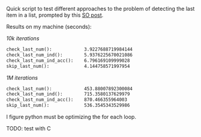 Quick script to test different approaches to the problem of detecting
the last item in a list, prompted by this
[SO post](https://stackoverflow.com/questions/39808908/detect-if-item-is-the-last-in-a-list).

Results on my machine (seconds):

*10k iterations*
```txt
check_last_num():            3.9227688719984144
check_last_num_ind():        5.9376225670021086
check_last_num_ind_acc():    6.796169109999028
skip_last_num():             4.144758571997954
```

*1M iterations*
```txt
check_last_num():            453.88007892300084
check_last_num_ind():        715.3580137629979
check_last_num_ind_acc():    870.466355964003
skip_last_num():             536.3545343529986
```

I figure python must be optimizing the for each loop.

TODO: test with C

<!--  <a name="10k"></a> [10k](#10k) -->

